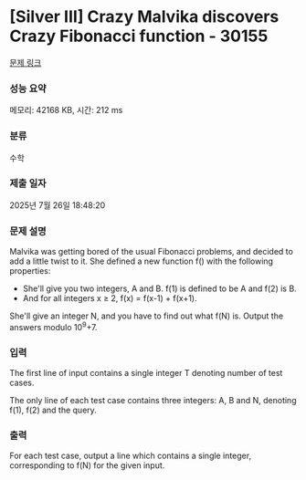 # [Silver III] Crazy Malvika discovers Crazy Fibonacci function - 30155 

[문제 링크](https://www.acmicpc.net/problem/30155) 

### 성능 요약

메모리: 42168 KB, 시간: 212 ms

### 분류

수학

### 제출 일자

2025년 7월 26일 18:48:20

### 문제 설명

<p>Malvika was getting bored of the usual Fibonacci problems, and decided to add a little twist to it. She defined a new function f() with the following properties:</p>

<ul>
	<li>She'll give you two integers, A and B. f(1) is defined to be A and f(2) is B.</li>
	<li>And for all integers x ≥ 2, f(x) = f(x-1) + f(x+1).</li>
</ul>

<p>She'll give an integer N, and you have to find out what f(N) is. Output the answers modulo 10<sup>9</sup>+7.</p>

### 입력 

 <p>The first line of input contains a single integer T denoting number of test cases.</p>

<p>The only line of each test case contains three integers: A, B and N, denoting f(1), f(2) and the query.</p>

### 출력 

 <p>For each test case, output a line which contains a single integer, corresponding to f(N) for the given input.</p>

